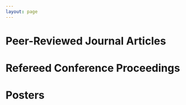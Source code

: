 ```yaml
---
layout: page
---
```


# Peer-Reviewed Journal Articles

# Refereed Conference Proceedings

# Posters
